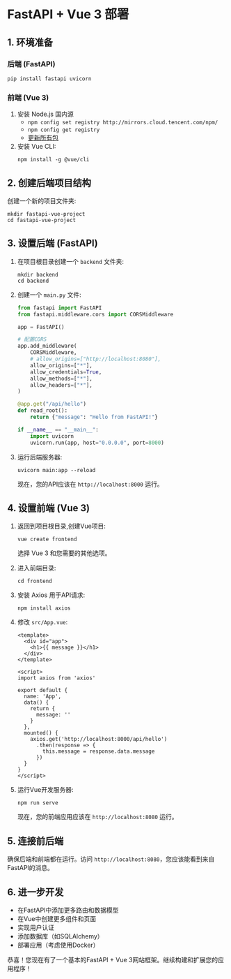 # FastAPI + Vue 3 部署

## 1. 环境准备

### 后端 (FastAPI)

   ```
   pip install fastapi uvicorn
   ```

### 前端 (Vue 3)

1. 安装 Node.js 国内源
   - ```npm config set registry http://mirrors.cloud.tencent.com/npm/```
   - ```npm config get registry```
   - [更新所有包](https://blog.csdn.net/m0_59975180/article/details/132830929)
2. 安装 Vue CLI:
   ```
   npm install -g @vue/cli
   ```

## 2. 创建后端项目结构

创建一个新的项目文件夹:

```
mkdir fastapi-vue-project
cd fastapi-vue-project
```

## 3. 设置后端 (FastAPI)

1. 在项目根目录创建一个 `backend` 文件夹:

   ```
   mkdir backend
   cd backend
   ```

2. 创建一个 `main.py` 文件:

   ```python
   from fastapi import FastAPI
   from fastapi.middleware.cors import CORSMiddleware

   app = FastAPI()

   # 配置CORS
   app.add_middleware(
       CORSMiddleware,
       # allow_origins=["http://localhost:8080"],
       allow_origins=["*"],
       allow_credentials=True,
       allow_methods=["*"],
       allow_headers=["*"],
   )

   @app.get("/api/hello")
   def read_root():
       return {"message": "Hello from FastAPI!"}

   if __name__ == "__main__":
       import uvicorn
       uvicorn.run(app, host="0.0.0.0", port=8000)
   ```

3. 运行后端服务器:

   ```
   uvicorn main:app --reload
   ```

   现在，您的API应该在 `http://localhost:8000` 运行。

## 4. 设置前端 (Vue 3)

1. 返回到项目根目录,创建Vue项目:

   ```
   vue create frontend
   ```

   选择 Vue 3 和您需要的其他选项。

2. 进入前端目录:

   ```
   cd frontend
   ```

3. 安装 Axios 用于API请求:

   ```
   npm install axios
   ```

4. 修改 `src/App.vue`:

   ```vue
   <template>
     <div id="app">
       <h1>{{ message }}</h1>
     </div>
   </template>

   <script>
   import axios from 'axios'

   export default {
     name: 'App',
     data() {
       return {
         message: ''
       }
     },
     mounted() {
       axios.get('http://localhost:8000/api/hello')
         .then(response => {
           this.message = response.data.message
         })
     }
   }
   </script>
   ```

5. 运行Vue开发服务器:

   ```
   npm run serve
   ```

   现在，您的前端应用应该在 `http://localhost:8080` 运行。

## 5. 连接前后端

确保后端和前端都在运行。访问 `http://localhost:8080`，您应该能看到来自FastAPI的消息。

## 6. 进一步开发

- 在FastAPI中添加更多路由和数据模型
- 在Vue中创建更多组件和页面
- 实现用户认证
- 添加数据库（如SQLAlchemy）
- 部署应用（考虑使用Docker）

恭喜！您现在有了一个基本的FastAPI + Vue 3网站框架。继续构建和扩展您的应用程序！

